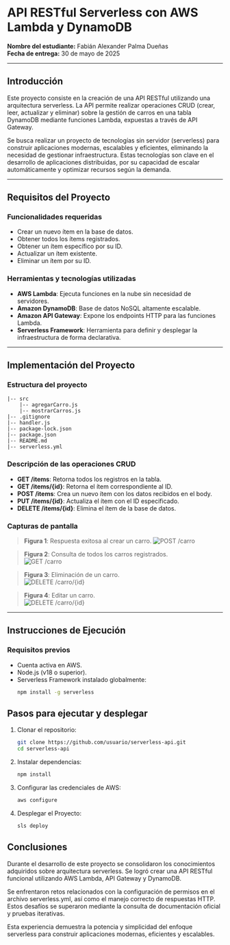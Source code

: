 # API RESTful Serverless con AWS Lambda y DynamoDB

**Nombre del estudiante:** Fabián Alexander Palma Dueñas  
**Fecha de entrega:** 30 de mayo de 2025

---

## Introducción

Este proyecto consiste en la creación de una API RESTful utilizando una arquitectura serverless. La API permite realizar operaciones CRUD (crear, leer, actualizar y eliminar) sobre la gestión de carros en una tabla DynamoDB mediante funciones Lambda, expuestas a través de API Gateway.

Se busca realizar un proyecto de tecnologías sin servidor (serverless) para construir aplicaciones modernas, escalables y eficientes, eliminando la necesidad de gestionar infraestructura. Estas tecnologías son clave en el desarrollo de aplicaciones distribuidas, por su capacidad de escalar automáticamente y optimizar recursos según la demanda.

---

## Requisitos del Proyecto

### Funcionalidades requeridas

- Crear un nuevo ítem en la base de datos.
- Obtener todos los ítems registrados.
- Obtener un ítem específico por su ID.
- Actualizar un ítem existente.
- Eliminar un ítem por su ID.

### Herramientas y tecnologías utilizadas

- **AWS Lambda**: Ejecuta funciones en la nube sin necesidad de servidores.
- **Amazon DynamoDB**: Base de datos NoSQL altamente escalable.
- **Amazon API Gateway**: Expone los endpoints HTTP para las funciones Lambda.
- **Serverless Framework**: Herramienta para definir y desplegar la infraestructura de forma declarativa.

---

## Implementación del Proyecto

### Estructura del proyecto

    |-- src
        |-- agregarCarro.js
        |-- mostrarCarros.js
    |-- .gitignore
    |-- handler.js
    |-- package-lock.json
    |-- package.json
    |-- README.md
    |-- serverless.yml

### Descripción de las operaciones CRUD

- **GET /items**: Retorna todos los registros en la tabla.
- **GET /items/{id}**: Retorna el ítem correspondiente al ID.
- **POST /items**: Crea un nuevo ítem con los datos recibidos en el body.
- **PUT /items/{id}**: Actualiza el ítem con el ID especificado.
- **DELETE /items/{id}**: Elimina el ítem de la base de datos.

### Capturas de pantalla

> **Figura 1**: Respuesta exitosa al crear un carro.
> ![POST /carro](https://imgur.com/CmRhblg.png)

> **Figura 2**: Consulta de todos los carros registrados.  
> ![GET /carro](https://i.imgur.com/3RMUNF0.png)

> **Figura 3**: Eliminación de un carro.  
> ![DELETE /carro/{id}](https://i.imgur.com/QXGVRsr.png)

> **Figura 4**: Editar un carro.  
> ![DELETE /carro/{id}](https://i.imgur.com/kPOyVEP.png)

---

## Instrucciones de Ejecución

### Requisitos previos

- Cuenta activa en AWS.
- Node.js (v18 o superior).
- Serverless Framework instalado globalmente:
  ```bash
  npm install -g serverless
  ```

## Pasos para ejecutar y desplegar

1. Clonar el repositorio:

   ```bash
   git clone https://github.com/usuario/serverless-api.git
   cd serverless-api
   ```

2. Instalar dependencias:
   ```bash
   npm install
   ```
3. Configurar las credenciales de AWS:
   ```bash
   aws configure
   ```
4. Desplegar el Proyecto:
   ```bash
   sls deploy
   ```

## Conclusiones

Durante el desarrollo de este proyecto se consolidaron los conocimientos adquiridos sobre arquitectura serverless. Se logró crear una API RESTful funcional utilizando AWS Lambda, API Gateway y DynamoDB.

Se enfrentaron retos relacionados con la configuración de permisos en el archivo serverless.yml, así como el manejo correcto de respuestas HTTP. Estos desafíos se superaron mediante la consulta de documentación oficial y pruebas iterativas.

Esta experiencia demuestra la potencia y simplicidad del enfoque serverless para construir aplicaciones modernas, eficientes y escalables.

